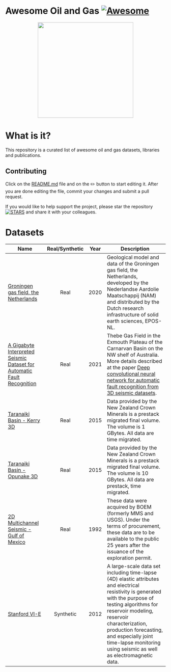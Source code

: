 # Awesome Oil and Gas [![Awesome](https://cdn.rawgit.com/sindresorhus/awesome/d7305f38d29fed78fa85652e3a63e154dd8e8829/media/badge.svg)](https://github.com/sindresorhus/awesome)

<p align="center">
<img src="https://images.pexels.com/photos/3207536/pexels-photo-3207536.jpeg?auto=compress&cs=tinysrgb&w=1260&h=750&dpr=1" height=300>
</p>

# What is it?
This repository is a curated list of awesome oil and gas datasets, libraries and publications.

## Contributing
Click on the [README.md](README.md) file and on the :pencil2: button to start editing it.
After you are done editing the file, commit your changes and submit a pull request.

If you would like to help support the project, please star the repository
[![STARS][stars-img]][stars-url] and share it with your colleagues.


# Datasets

| Name | Real/Synthetic | Year | Description |
|------|:--------------:|:----:|------------|
| [Groningen gas field, the Netherlands](https://public.yoda.uu.nl/geo/UU01/1QH0MW.html) | Real | 2020 | Geological model and data of the Groningen gas field, the Netherlands, developed by the Nederlandse Aardolie Maatschappij (NAM) and distributed by the Dutch research infrastructure of solid earth sciences, EPOS-NL. |
| [A Gigabyte Interpreted Seismic Dataset for Automatic Fault Recognition](https://dataverse.harvard.edu/dataset.xhtml?persistentId=doi:10.7910/DVN/YBYGBK) | Real | 2021 | Thebe Gas Field in the Exmouth Plateau of the Carnarvan Basin on the NW shelf of Australia. More details described at the paper [Deep convolutional neural network for automatic fault recognition from 3D seismic datasets](https://www.sciencedirect.com/science/article/pii/S0098300421000807#mmc1). |
| [Taranaiki Basin - Kerry 3D](https://wiki.seg.org/wiki/Kerry-3D) | Real | 2015 | Data provided by the New Zealand Crown Minerals is a prestack migrated final volume. The volume is 1 GBytes. All data are time migrated. |
| [Taranaiki Basin - Opunake 3D](https://wiki.seg.org/wiki/Opunake-3D) | Real | 2015 | Data provided by the New Zealand Crown Minerals is a prestack migrated final volume. The volume is 10 GBytes. All data are prestack, time migrated. |
| [2D Multichannel Seismic - Gulf of Mexico](https://walrus.wr.usgs.gov/namss/survey/b-25-92-la/) | Real | 1992 | These data were acquired by BOEM (formerly MMS and USGS). Under the terms of procurement, these data are to be available to the public 25 years after the issuance of the exploration permit. |
| [Stanford VI-E](https://github.com/SCRFpublic/Stanford-VI-E) | Synthetic | 2012 | A large-scale data set including time-lapse (4D) elastic attributes and electrical resistivity is generated with the purpose of testing algorithms for reservoir modeling, reservoir characterization, production forecasting, and especially joint time-lapse monitoring using seismic as well as electromagnetic data. |


[stars-img]: https://img.shields.io/github/stars/algocompretto/awesome-oil-gas?style=social
[stars-url]: https://github.com/algocompretto/awesome-oil-gas/
